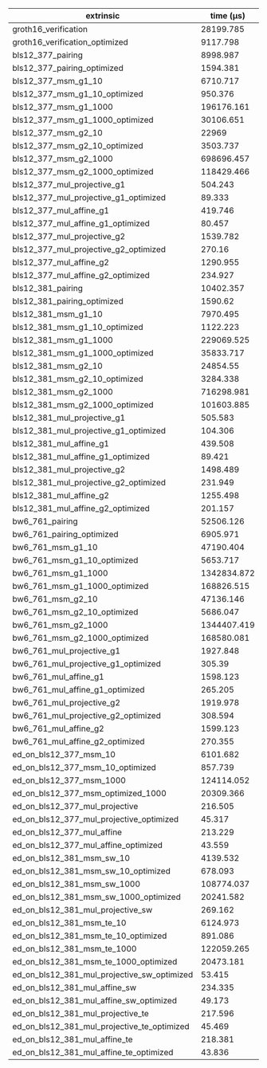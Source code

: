| extrinsic                                   | time (µs)   |
| ------------------------------------------- | ----------- |
| groth16_verification                        | 28199.785   |
| groth16_verification_optimized              | 9117.798    |
| bls12_377_pairing                           | 8998.987    |
| bls12_377_pairing_optimized                 | 1594.381    |
| bls12_377_msm_g1_10                         | 6710.717    |
| bls12_377_msm_g1_10_optimized               | 950.376     |
| bls12_377_msm_g1_1000                       | 196176.161  |
| bls12_377_msm_g1_1000_optimized             | 30106.651   |
| bls12_377_msm_g2_10                         | 22969       |
| bls12_377_msm_g2_10_optimized               | 3503.737    |
| bls12_377_msm_g2_1000                       | 698696.457  |
| bls12_377_msm_g2_1000_optimized             | 118429.466  |
| bls12_377_mul_projective_g1                 | 504.243     |
| bls12_377_mul_projective_g1_optimized       | 89.333      |
| bls12_377_mul_affine_g1                     | 419.746     |
| bls12_377_mul_affine_g1_optimized           | 80.457      |
| bls12_377_mul_projective_g2                 | 1539.782    |
| bls12_377_mul_projective_g2_optimized       | 270.16      |
| bls12_377_mul_affine_g2                     | 1290.955    |
| bls12_377_mul_affine_g2_optimized           | 234.927     |
| bls12_381_pairing                           | 10402.357   |
| bls12_381_pairing_optimized                 | 1590.62     |
| bls12_381_msm_g1_10                         | 7970.495    |
| bls12_381_msm_g1_10_optimized               | 1122.223    |
| bls12_381_msm_g1_1000                       | 229069.525  |
| bls12_381_msm_g1_1000_optimized             | 35833.717   |
| bls12_381_msm_g2_10                         | 24854.55    |
| bls12_381_msm_g2_10_optimized               | 3284.338    |
| bls12_381_msm_g2_1000                       | 716298.981  |
| bls12_381_msm_g2_1000_optimized             | 101603.885  |
| bls12_381_mul_projective_g1                 | 505.583     |
| bls12_381_mul_projective_g1_optimized       | 104.306     |
| bls12_381_mul_affine_g1                     | 439.508     |
| bls12_381_mul_affine_g1_optimized           | 89.421      |
| bls12_381_mul_projective_g2                 | 1498.489    |
| bls12_381_mul_projective_g2_optimized       | 231.949     |
| bls12_381_mul_affine_g2                     | 1255.498    |
| bls12_381_mul_affine_g2_optimized           | 201.157     |
| bw6_761_pairing                             | 52506.126   |
| bw6_761_pairing_optimized                   | 6905.971    |
| bw6_761_msm_g1_10                           | 47190.404   |
| bw6_761_msm_g1_10_optimized                 | 5653.717    |
| bw6_761_msm_g1_1000                         | 1342834.872 |
| bw6_761_msm_g1_1000_optimized               | 168826.515  |
| bw6_761_msm_g2_10                           | 47136.146   |
| bw6_761_msm_g2_10_optimized                 | 5686.047    |
| bw6_761_msm_g2_1000                         | 1344407.419 |
| bw6_761_msm_g2_1000_optimized               | 168580.081  |
| bw6_761_mul_projective_g1                   | 1927.848    |
| bw6_761_mul_projective_g1_optimized         | 305.39      |
| bw6_761_mul_affine_g1                       | 1598.123    |
| bw6_761_mul_affine_g1_optimized             | 265.205     |
| bw6_761_mul_projective_g2                   | 1919.978    |
| bw6_761_mul_projective_g2_optimized         | 308.594     |
| bw6_761_mul_affine_g2                       | 1599.123    |
| bw6_761_mul_affine_g2_optimized             | 270.355     |
| ed_on_bls12_377_msm_10                      | 6101.682    |
| ed_on_bls12_377_msm_10_optimized            | 857.739     |
| ed_on_bls12_377_msm_1000                    | 124114.052  |
| ed_on_bls12_377_msm_optimized_1000          | 20309.366   |
| ed_on_bls12_377_mul_projective              | 216.505     |
| ed_on_bls12_377_mul_projective_optimized    | 45.317      |
| ed_on_bls12_377_mul_affine                  | 213.229     |
| ed_on_bls12_377_mul_affine_optimized        | 43.559      |
| ed_on_bls12_381_msm_sw_10                   | 4139.532    |
| ed_on_bls12_381_msm_sw_10_optimized         | 678.093     |
| ed_on_bls12_381_msm_sw_1000                 | 108774.037  |
| ed_on_bls12_381_msm_sw_1000_optimized       | 20241.582   |
| ed_on_bls12_381_mul_projective_sw           | 269.162     |
| ed_on_bls12_381_msm_te_10                   | 6124.973    |
| ed_on_bls12_381_msm_te_10_optimized         | 891.086     |
| ed_on_bls12_381_msm_te_1000                 | 122059.265  |
| ed_on_bls12_381_msm_te_1000_optimized       | 20473.181   |
| ed_on_bls12_381_mul_projective_sw_optimized | 53.415      |
| ed_on_bls12_381_mul_affine_sw               | 234.335     |
| ed_on_bls12_381_mul_affine_sw_optimized     | 49.173      |
| ed_on_bls12_381_mul_projective_te           | 217.596     |
| ed_on_bls12_381_mul_projective_te_optimized | 45.469      |
| ed_on_bls12_381_mul_affine_te               | 218.381     |
| ed_on_bls12_381_mul_affine_te_optimized     | 43.836      |
